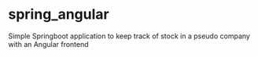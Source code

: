 # spring_angular
Simple Springboot application to keep track of stock in a pseudo company with an Angular frontend
